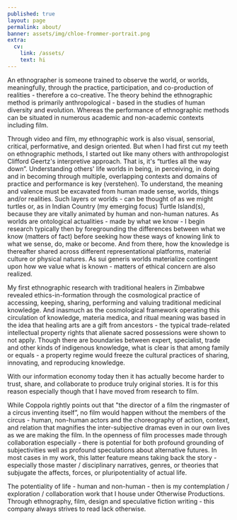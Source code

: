 ```yaml
---
published: true
layout: page
permalink: about/
banner: assets/img/chloe-frommer-portrait.png
extra:
  cv:
    link: /assets/
    text: hi
---
```


An ethnographer is someone trained to observe the world, or worlds, meaningfully, through the practice, participation, and co-production of realities - therefore a co-creative. The theory behind the ethnographic method is primarily anthropological - based in the studies of human diversity and evolution. Whereas the performance of ethnographic methods can be situated in numerous academic and non-academic contexts including film.

Through video and film, my ethnographic work is also visual, sensorial, critical, performative, and design oriented. But when I had first cut my teeth on ethnographic methods, I started out like many others with anthropologist Clifford Geertz's interpretive approach. That is, it's “turtles all the way down”. Understanding others' life worlds in being, in perceiving, in doing and in becoming through multiple, overlapping contexts and domains of practice and performance is key (verstehen). To understand, the meaning and valence must be excavated from human made sense, worlds, things and/or realities. Such layers or worlds - can be thought of as we might turtles or, as in Indian Country (my emerging focus) Turtle Island(s), because they are vitally animated by human and non-human natures. As worlds are ontological actualities - made by what we know - I begin research typically then by foregrounding the differences between what we know (matters of fact) before seeking how these ways of knowing link to what we sense, do, make or become. And from there, how the knowledge is thereafter shared across different representational platforms, material culture or physical natures. As sui generis worlds materialize contingent upon how we value what is known - matters of ethical concern are also realized. 

My first ethnographic research with traditional healers in Zimbabwe revealed ethics-in-formation through the cosmological practice of accessing, keeping, sharing, performing and valuing traditional medicinal knowledge.  And inasmuch as the cosmological framework operating this circulation of knowledge, materia medica, and ritual meaning was based in the idea that healing arts are a gift from ancestors - the typical trade-related intellectual property rights that alienate sacred possessions were shown to not apply.  Though there are boundaries between expert, specialist, trade and other kinds of indigenous knowledge, what is clear is that among family or equals - a property regime would freeze the cultural practices of sharing, innovating, and reproducing knowledge. 

With our information economy today then it has actually become harder to trust, share, and collaborate to produce truly original stories. It is for this reason especially though that I have moved from research to film.

While Coppola rightly points out that "the director of a film the ringmaster of a circus inventing itself”, no film would happen without the members of the circus - human, non-human actors and the choreography of action, context, and relation that magnifies the inter-subjective dramas even in our own lives as we are making the film. In the openness of film processes made through collaboration especially - there is potential for both profound grounding of subjectivities well as profound speculations about alternative futures. In most cases in my work, this latter feature means taking back the story - especially those master / disciplinary narratives, genres, or theories that subjugate the affects, forces, or pluripotentiality of actual life.

The potentiality of life - human and non-human - then is my contemplation / exploration / collaboration work that I house under Otherwise Productions. Through ethnography, film, design and speculative fiction writing - this company always strives to read lack otherwise.

